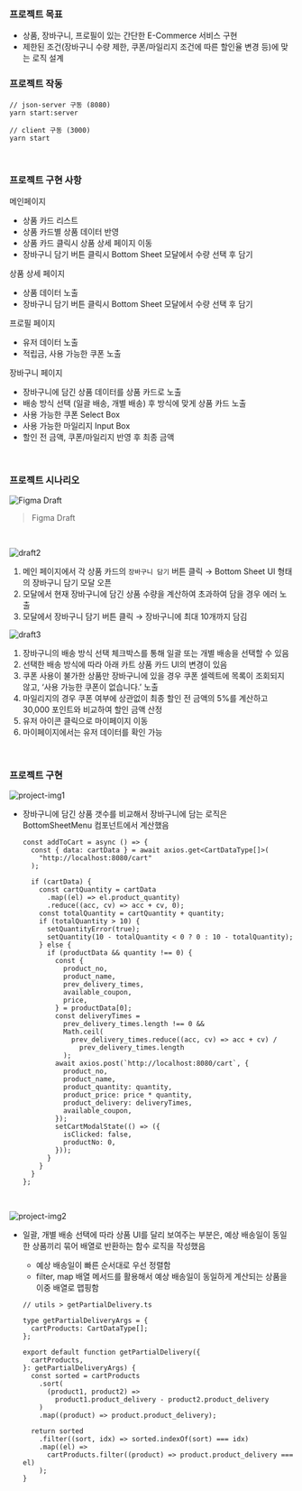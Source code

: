 ### 프로젝트 목표

- 상품, 장바구니, 프로필이 있는 간단한 E-Commerce 서비스 구현
- 제한된 조건(장바구니 수량 제한, 쿠폰/마일리지 조건에 따른 할인율 변경 등)에 맞는 로직 설계

### 프로젝트 작동

```shell
// json-server 구동 (8080)
yarn start:server

// client 구동 (3000)
yarn start
```

<br />

### 프로젝트 구현 사항

메인페이지

- 상품 카드 리스트
- 상품 카드별 상품 데이터 반영
- 상품 카드 클릭시 상품 상세 페이지 이동
- 장바구니 담기 버튼 클릭시 Bottom Sheet 모달에서 수량 선택 후 담기

상품 상세 페이지

- 상품 데이터 노출
- 장바구니 담기 버튼 클릭시 Bottom Sheet 모달에서 수량 선택 후 담기

프로필 페이지

- 유저 데이터 노출
- 적립금, 사용 가능한 쿠폰 노출

장바구니 페이지

- 장바구니에 담긴 상품 데이터를 상품 카드로 노출
- 배송 방식 선택 (일괄 배송, 개별 배송) 후 방식에 맞게 상품 카드 노출
- 사용 가능한 쿠폰 Select Box
- 사용 가능한 마일리지 Input Box
- 할인 전 금액, 쿠폰/마일리지 반영 후 최종 금액

<br />

### 프로젝트 시나리오

![Figma Draft](./asset/draft1.png)

> Figma Draft

<br />

![draft2](./asset/draft2.png)

1. 메인 페이지에서 각 상품 카드의 `장바구니 담기` 버튼 클릭 → Bottom Sheet UI 형태의 장바구니 담기 모달 오픈
2. 모달에서 현재 장바구니에 담긴 상품 수량을 계산하여 초과하여 담을 경우 에러 노출
3. 모달에서 장바구니 담기 버튼 클릭 → 장바구니에 최대 10개까지 담김

![draft3](./asset/draft3.png)

1. 장바구니의 배송 방식 선택 체크박스를 통해 일괄 또는 개별 배송을 선택할 수 있음
2. 선택한 배송 방식에 따라 아래 카트 상품 카드 UI의 변경이 있음
3. 쿠폰 사용이 불가한 상품만 장바구니에 있을 경우 쿠폰 셀렉트에 목록이 조회되지 않고, ‘사용 가능한 쿠폰이 없습니다.’ 노출
4. 마일리지의 경우 쿠폰 여부에 상관없이 최종 할인 전 금액의 5%를 계산하고 30,000 포인트와 비교하여 할인 금액 산정
5. 유저 아이콘 클릭으로 마이페이지 이동
6. 마이페이지에서는 유저 데이터를 확인 가능

<br />

### 프로젝트 구현

![project-img1](./asset/mainPage.png)

- 장바구니에 담긴 상품 갯수를 비교해서 장바구니에 담는 로직은 BottomSheetMenu 컴포넌트에서 계산했음

  ```tsx
  const addToCart = async () => {
    const { data: cartData } = await axios.get<CartDataType[]>(
      "http://localhost:8080/cart"
    );

    if (cartData) {
      const cartQuantity = cartData
        .map((el) => el.product_quantity)
        .reduce((acc, cv) => acc + cv, 0);
      const totalQuantity = cartQuantity + quantity;
      if (totalQuantity > 10) {
        setQuantityError(true);
        setQuantity(10 - totalQuantity < 0 ? 0 : 10 - totalQuantity);
      } else {
        if (productData && quantity !== 0) {
          const {
            product_no,
            product_name,
            prev_delivery_times,
            available_coupon,
            price,
          } = productData[0];
          const deliveryTimes =
            prev_delivery_times.length !== 0 &&
            Math.ceil(
              prev_delivery_times.reduce((acc, cv) => acc + cv) /
                prev_delivery_times.length
            );
          await axios.post(`http://localhost:8080/cart`, {
            product_no,
            product_name,
            product_quantity: quantity,
            product_price: price * quantity,
            product_delivery: deliveryTimes,
            available_coupon,
          });
          setCartModalState(() => ({
            isClicked: false,
            productNo: 0,
          }));
        }
      }
    }
  };
  ```

  <br />

![project-img2](./asset/cartPage.png)

- 일괄, 개별 배송 선택에 따라 상품 UI를 달리 보여주는 부분은, 예상 배송일이 동일한 상품끼리 묶어 배열로 반환하는 함수 로직을 작성했음

  - 예상 배송일이 빠른 순서대로 우선 정렬함
  - filter, map 배열 메서드를 활용해서 예상 배송일이 동일하게 계산되는 상품을 이중 배열로 맵핑함

  ```tsx
  // utils > getPartialDelivery.ts

  type getPartialDeliveryArgs = {
    cartProducts: CartDataType[];
  };

  export default function getPartialDelivery({
    cartProducts,
  }: getPartialDeliveryArgs) {
    const sorted = cartProducts
      .sort(
        (product1, product2) =>
          product1.product_delivery - product2.product_delivery
      )
      .map((product) => product.product_delivery);

    return sorted
      .filter((sort, idx) => sorted.indexOf(sort) === idx)
      .map((el) =>
        cartProducts.filter((product) => product.product_delivery === el)
      );
  }
  ```
